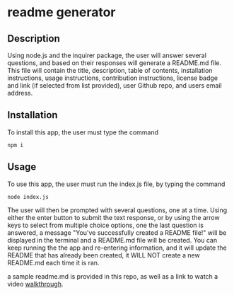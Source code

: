 # readme generator

## Description

Using node.js and the inquirer package, the user will answer several questions, and based on their responses will generate a README.md file. This file will contain the title, description, table of contents, installation instructions, usage instructions, contribution instructions, license badge and link (if selected from list provided), user Github repo, and users email address.

## Installation
To install this app, the user must type the command 

```
npm i
```

## Usage
To use this app, the user must run the index.js file, by typing the command 

```
node index.js
```

The user will then be prompted with several questions, one at a time. Using either the enter button to submit the text response, or by using the arrow keys to select from multiple choice options, one the last question is answered, a message "You've successfully created a README file!" will be displayed in the terminal and a README.md file will be created. You can keep running the the app and re-entering information, and it will update the README that has already been created, it WILL NOT create a new README.md each time it is ran.

a sample readme.md is provided in this repo, as well as a link to watch a video [walkthrough](https://drive.google.com/file/d/1s5JZPckxjfUeG6ablq8x2wx8T1rW-AMO/view).
